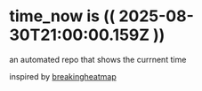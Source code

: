 # time_now is (( 2025-08-30T21:00:00.159Z ))

an automated repo that shows the currnent time

inspired by [breakingheatmap](https://github.com/breakingheatmap/breakingheatmap)